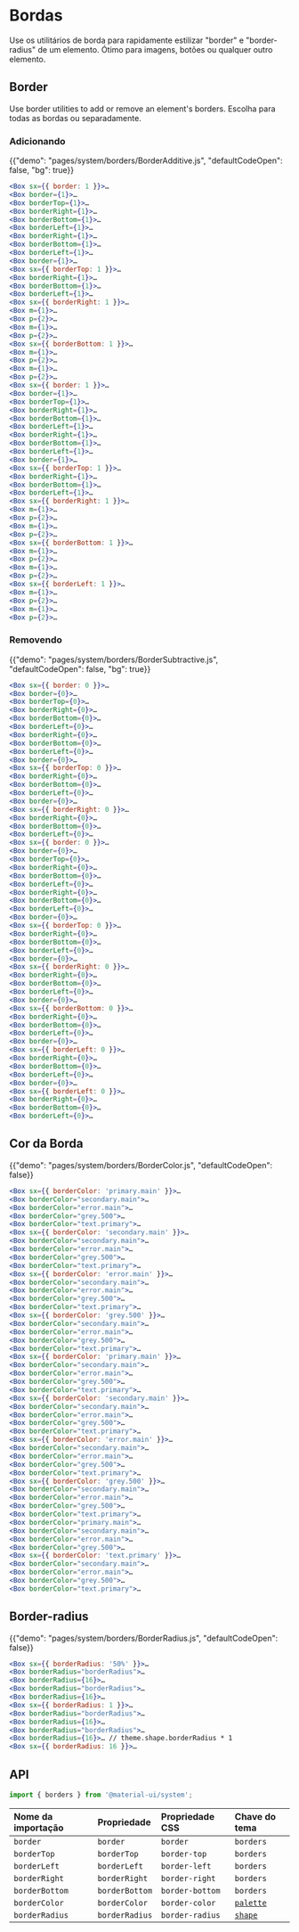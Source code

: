 # Bordas

<p class="description">Use os utilitários de borda para rapidamente estilizar "border" e "border-radius" de um elemento. Ótimo para imagens, botões ou qualquer outro elemento.</p>

## Border

Use border utilities to add or remove an element's borders. Escolha para todas as bordas ou separadamente.

### Adicionando

{{"demo": "pages/system/borders/BorderAdditive.js", "defaultCodeOpen": false, "bg": true}}

```jsx
<Box sx={{ border: 1 }}>…
<Box border={1}>…
<Box borderTop={1}>…
<Box borderRight={1}>…
<Box borderBottom={1}>…
<Box borderLeft={1}>…
<Box borderRight={1}>…
<Box borderBottom={1}>…
<Box borderLeft={1}>…
<Box border={1}>…
<Box sx={{ borderTop: 1 }}>…
<Box borderRight={1}>…
<Box borderBottom={1}>…
<Box borderLeft={1}>…
<Box sx={{ borderRight: 1 }}>…
<Box m={1}>…
<Box p={2}>…
<Box m={1}>…
<Box p={2}>…
<Box sx={{ borderBottom: 1 }}>…
<Box m={1}>…
<Box p={2}>…
<Box m={1}>…
<Box p={2}>…
<Box sx={{ border: 1 }}>…
<Box border={1}>…
<Box borderTop={1}>…
<Box borderRight={1}>…
<Box borderBottom={1}>…
<Box borderLeft={1}>…
<Box borderRight={1}>…
<Box borderBottom={1}>…
<Box borderLeft={1}>…
<Box border={1}>…
<Box sx={{ borderTop: 1 }}>…
<Box borderRight={1}>…
<Box borderBottom={1}>…
<Box borderLeft={1}>…
<Box sx={{ borderRight: 1 }}>…
<Box m={1}>…
<Box p={2}>…
<Box m={1}>…
<Box p={2}>…
<Box sx={{ borderBottom: 1 }}>…
<Box m={1}>…
<Box p={2}>…
<Box m={1}>…
<Box p={2}>…
<Box sx={{ borderLeft: 1 }}>…
<Box m={1}>…
<Box p={2}>…
<Box m={1}>…
<Box p={2}>…
```

### Removendo

{{"demo": "pages/system/borders/BorderSubtractive.js", "defaultCodeOpen": false, "bg": true}}

```jsx
<Box sx={{ border: 0 }}>…
<Box border={0}>…
<Box borderTop={0}>…
<Box borderRight={0}>…
<Box borderBottom={0}>…
<Box borderLeft={0}>…
<Box borderRight={0}>…
<Box borderBottom={0}>…
<Box borderLeft={0}>…
<Box border={0}>…
<Box sx={{ borderTop: 0 }}>…
<Box borderRight={0}>…
<Box borderBottom={0}>…
<Box borderLeft={0}>…
<Box border={0}>…
<Box sx={{ borderRight: 0 }}>…
<Box borderRight={0}>…
<Box borderBottom={0}>…
<Box borderLeft={0}>…
<Box sx={{ border: 0 }}>…
<Box border={0}>…
<Box borderTop={0}>…
<Box borderRight={0}>…
<Box borderBottom={0}>…
<Box borderLeft={0}>…
<Box borderRight={0}>…
<Box borderBottom={0}>…
<Box borderLeft={0}>…
<Box border={0}>…
<Box sx={{ borderTop: 0 }}>…
<Box borderRight={0}>…
<Box borderBottom={0}>…
<Box borderLeft={0}>…
<Box border={0}>…
<Box sx={{ borderRight: 0 }}>…
<Box borderRight={0}>…
<Box borderBottom={0}>…
<Box borderLeft={0}>…
<Box border={0}>…
<Box sx={{ borderBottom: 0 }}>…
<Box borderRight={0}>…
<Box borderBottom={0}>…
<Box borderLeft={0}>…
<Box border={0}>…
<Box sx={{ borderLeft: 0 }}>…
<Box borderRight={0}>…
<Box borderBottom={0}>…
<Box borderLeft={0}>…
<Box border={0}>…
<Box sx={{ borderLeft: 0 }}>…
<Box borderRight={0}>…
<Box borderBottom={0}>…
<Box borderLeft={0}>…
```

## Cor da Borda

{{"demo": "pages/system/borders/BorderColor.js", "defaultCodeOpen": false}}

```jsx
<Box sx={{ borderColor: 'primary.main' }}>…
<Box borderColor="secondary.main">…
<Box borderColor="error.main">…
<Box borderColor="grey.500">…
<Box borderColor="text.primary">…
<Box sx={{ borderColor: 'secondary.main' }}>…
<Box borderColor="secondary.main">…
<Box borderColor="error.main">…
<Box borderColor="grey.500">…
<Box borderColor="text.primary">…
<Box sx={{ borderColor: 'error.main' }}>…
<Box borderColor="secondary.main">…
<Box borderColor="error.main">…
<Box borderColor="grey.500">…
<Box borderColor="text.primary">…
<Box sx={{ borderColor: 'grey.500' }}>…
<Box borderColor="secondary.main">…
<Box borderColor="error.main">…
<Box borderColor="grey.500">…
<Box borderColor="text.primary">…
<Box sx={{ borderColor: 'primary.main' }}>…
<Box borderColor="secondary.main">…
<Box borderColor="error.main">…
<Box borderColor="grey.500">…
<Box borderColor="text.primary">…
<Box sx={{ borderColor: 'secondary.main' }}>…
<Box borderColor="secondary.main">…
<Box borderColor="error.main">…
<Box borderColor="grey.500">…
<Box borderColor="text.primary">…
<Box sx={{ borderColor: 'error.main' }}>…
<Box borderColor="secondary.main">…
<Box borderColor="error.main">…
<Box borderColor="grey.500">…
<Box borderColor="text.primary">…
<Box sx={{ borderColor: 'grey.500' }}>…
<Box borderColor="secondary.main">…
<Box borderColor="error.main">…
<Box borderColor="grey.500">…
<Box borderColor="text.primary">…
<Box borderColor="primary.main">…
<Box borderColor="secondary.main">…
<Box borderColor="error.main">…
<Box borderColor="grey.500">…
<Box sx={{ borderColor: 'text.primary' }}>…
<Box borderColor="secondary.main">…
<Box borderColor="error.main">…
<Box borderColor="grey.500">…
<Box borderColor="text.primary">…
```

## Border-radius

{{"demo": "pages/system/borders/BorderRadius.js", "defaultCodeOpen": false}}

```jsx
<Box sx={{ borderRadius: '50%' }}>…
<Box borderRadius="borderRadius">…
<Box borderRadius={16}>…
<Box borderRadius="borderRadius">…
<Box borderRadius={16}>…
<Box sx={{ borderRadius: 1 }}>…
<Box borderRadius="borderRadius">…
<Box borderRadius={16}>…
<Box borderRadius="borderRadius">…
<Box borderRadius={16}>… // theme.shape.borderRadius * 1
<Box sx={{ borderRadius: 16 }}>…
```

## API

```js
import { borders } from '@material-ui/system';
```

| Nome da importação | Propriedade    | Propriedade CSS | Chave do tema                                                    |
|:------------------ |:-------------- |:--------------- |:---------------------------------------------------------------- |
| `border`           | `border`       | `border`        | `borders`                                                        |
| `borderTop`        | `borderTop`    | `border-top`    | `borders`                                                        |
| `borderLeft`       | `borderLeft`   | `border-left`   | `borders`                                                        |
| `borderRight`      | `borderRight`  | `border-right`  | `borders`                                                        |
| `borderBottom`     | `borderBottom` | `border-bottom` | `borders`                                                        |
| `borderColor`      | `borderColor`  | `border-color`  | [`palette`](/customization/default-theme/?expand-path=$.palette) |
| `borderRadius`     | `borderRadius` | `border-radius` | [`shape`](/customization/default-theme/?expand-path=$.shape)     |
